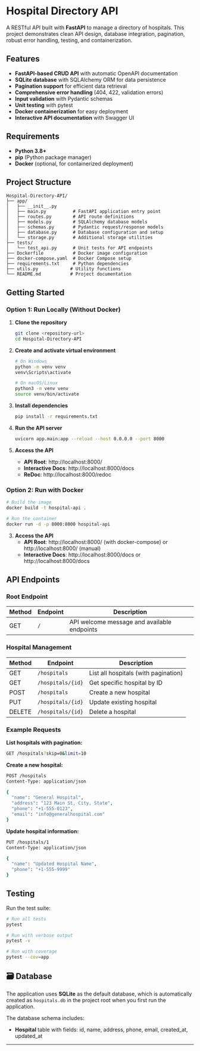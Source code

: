 #  Hospital Directory API

A RESTful API built with **FastAPI** to manage a directory of hospitals. This project demonstrates clean API design, database integration, pagination, robust error handling, testing, and containerization.

##  Features

- **FastAPI-based CRUD API** with automatic OpenAPI documentation
- **SQLite database** with SQLAlchemy ORM for data persistence
- **Pagination support** for efficient data retrieval
- **Comprehensive error handling** (404, 422, validation errors)
- **Input validation** with Pydantic schemas
- **Unit testing** with pytest
- **Docker containerization** for easy deployment
- **Interactive API documentation** with Swagger UI

##  Requirements

- **Python 3.8+**
- **pip** (Python package manager)
- **Docker** (optional, for containerized deployment)

##  Project Structure

```
Hospital-Directory-API/
├── app/
│   ├── __init__.py
│   ├── main.py          # FastAPI application entry point
│   ├── routes.py        # API route definitions
│   ├── models.py        # SQLAlchemy database models
│   ├── schemas.py       # Pydantic request/response models
│   ├── database.py      # Database configuration and setup
│   └── storage.py       # Additional storage utilities
├── tests/
│   └── test_api.py      # Unit tests for API endpoints
├── Dockerfile           # Docker image configuration
├── docker-compose.yaml  # Docker Compose setup
├── requirements.txt     # Python dependencies
├── utils.py            # Utility functions
└── README.md           # Project documentation
```

##  Getting Started

### Option 1: Run Locally (Without Docker)

1. **Clone the repository**
   ```bash
   git clone <repository-url>
   cd Hospital-Directory-API
   ```

2. **Create and activate virtual environment**
   ```bash
   # On Windows
   python -m venv venv
   venv\Scripts\activate
   
   # On macOS/Linux
   python3 -m venv venv
   source venv/bin/activate
   ```

3. **Install dependencies**
   ```bash
   pip install -r requirements.txt
   ```

4. **Run the API server**
   ```bash
   uvicorn app.main:app --reload --host 0.0.0.0 --port 8000
   ```

5. **Access the API**
   - **API Root**: http://localhost:8000/
   - **Interactive Docs**: http://localhost:8000/docs
   - **ReDoc**: http://localhost:8000/redoc

### Option 2: Run with Docker

   ```bash
   # Build the image
   docker build -t hospital-api .
   
   # Run the container
   docker run -d -p 8000:8000 hospital-api
   ```

3. **Access the API**
   - **API Root**: http://localhost:8000/ (with docker-compose) or http://localhost:8000/ (manual)
   - **Interactive Docs**: http://localhost:8000/docs or http://localhost:8000/docs

##  API Endpoints

### Root Endpoint
| Method | Endpoint | Description |
|--------|----------|-------------|
| GET    | `/`      | API welcome message and available endpoints |

### Hospital Management
| Method | Endpoint            | Description                        |
|--------|--------------------|------------------------------------|
| GET    | `/hospitals`       | List all hospitals (with pagination) |
| GET    | `/hospitals/{id}`  | Get specific hospital by ID        |
| POST   | `/hospitals`       | Create a new hospital              |
| PUT    | `/hospitals/{id}`  | Update existing hospital           |
| DELETE | `/hospitals/{id}`  | Delete a hospital                  |

### Example Requests

**List hospitals with pagination:**
```bash
GET /hospitals?skip=0&limit=10
```

**Create a new hospital:**
```bash
POST /hospitals
Content-Type: application/json

{
  "name": "General Hospital",
  "address": "123 Main St, City, State",
  "phone": "+1-555-0123",
  "email": "info@generalhospital.com"
}
```

**Update hospital information:**
```bash
PUT /hospitals/1
Content-Type: application/json

{
  "name": "Updated Hospital Name",
  "phone": "+1-555-9999"
}
```

##  Testing

Run the test suite:

```bash
# Run all tests
pytest

# Run with verbose output
pytest -v

# Run with coverage
pytest --cov=app
```

## 🗃️ Database

The application uses **SQLite** as the default database, which is automatically created as `hospitals.db` in the project root when you first run the application.

The database schema includes:
- **Hospital** table with fields: id, name, address, phone, email, created_at, updated_at


---





